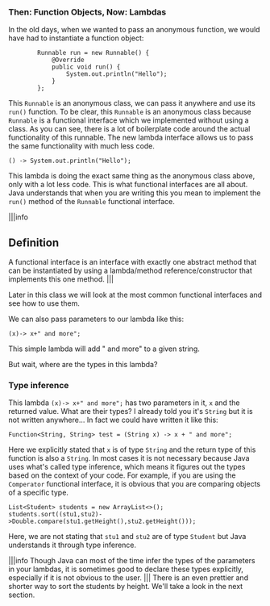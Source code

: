 ### Then: Function Objects, Now: Lambdas

In the old days, when we wanted to pass an anonymous function, we would have had to instantiate a function object:
```
        Runnable run = new Runnable() {
            @Override
            public void run() {
                System.out.println("Hello");
            }
        };
``` 
This `Runnable` is an anonymous class, we can pass it anywhere and use its `run()` function.
To be clear, this `Runnable` is an anonymous class because `Runnable` is a functional interface which we implemented without using a class.
As you can see, there is a lot of boilerplate code around the actual functionality of this runnable.
The new lambda interface allows us to pass the same functionality with much less code.
```
() -> System.out.println("Hello");
```
This lambda is doing the exact same thing as the anonymous class above, only with a lot less code.
This is what functional interfaces are all about.
Java understands that when you are writing this you mean to implement the `run()` method of the `Runnable` functional interface.

|||info
## Definition

A functional interface is an interface with exactly one abstract method that can be instantiated by using a lambda/method reference/constructor that implements this one method.
|||

Later in this class we will look at the most common functional interfaces and see how to use them.

We can also pass parameters to our lambda like this:
```
(x)-> x+" and more";
```
This simple lambda will add " and more" to a given string.

But wait, where are the types in this lambda?

### Type inference
This lambda `(x)-> x+" and more";` has two parameters in it, `x` and the returned value.
What are their types?
I already told you it's `String` but it is not written anywhere...
In fact we could have written it like this:
```
Function<String, String> test = (String x) -> x + " and more";
```
Here we explicitly stated that `x` is of type `String` and the return type of this function is also a `String`. In most cases it is not necessary because Java uses what's called type inference, which means it figures out the types based on the context of your code.
For example, if you are using the `Comperator` functional interface, it is obvious that you are comparing objects of a specific type.
```
List<Student> students = new ArrayList<>();
students.sort((stu1,stu2)->Double.compare(stu1.getHeight(),stu2.getHeight()));
```
Here, we are not stating that `stu1` and `stu2` are of type `Student` but Java understands it through type inference.

|||info
Though Java can most of the time infer the types of the parameters in your lambdas, it is sometimes good to declare these types explicitly, especially if it is not obvious to the user.
|||
There is an even prettier and shorter way to sort the students by height.
We'll take a look in the next section.